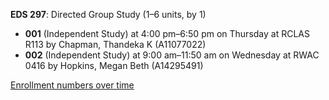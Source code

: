 **EDS 297**: Directed Group Study (1–6 units, by 1)

- **001** (Independent Study) at 4:00 pm–6:50 pm on Thursday at RCLAS R113 by Chapman, Thandeka K (A11077022)
- **002** (Independent Study) at 9:00 am–11:50 am on Wednesday at RWAC 0416 by Hopkins, Megan Beth (A14295491)

[Enrollment numbers over time](./EDS297.tsv)
